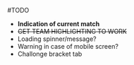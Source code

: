 #TODO

- **Indication of current match**
- ~~GET TEAM HIGHLIGHTING TO WORK~~
- Loading spinner/message?
- Warning in case of mobile screen?
- Challonge bracket tab